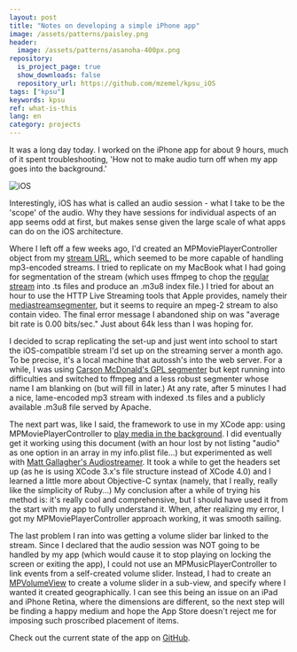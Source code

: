 ```yaml
---
layout: post
title: "Notes on developing a simple iPhone app"
image: /assets/patterns/paisley.png
header:
  image: /assets/patterns/asanoha-400px.png
repository:
  is_project_page: true
  show_downloads: false
  repository_url: https://github.com/mzemel/kpsu_iOS
tags: ["kpsu"]
keywords: kpsu
ref: what-is-this
lang: en
category: projects
---
```


It was a long day today.  I worked on the iPhone app for about 9 hours, much of it spent troubleshooting, 'How not to make audio turn off when my app goes into the background.'

![iOS](http://i.imgur.com/ibAwIOI.png)

Interestingly, iOS has what is called an audio session - what I take to be the 'scope' of the audio.  Why they have sessions for individual aspects of an app seems odd at first, but makes sense given the large scale of what apps can do on the iOS architecture.

Where I left off a few weeks ago, I'd created an MPMoviePlayerController object from my [stream URL](http://stream.kpsu.org:1138/ios/ts/listen.m3u8), which seemed to be more capable of handling mp3-encoded streams.  I tried to replicate on my MacBook what I had going for segmentation of the stream (which uses ffmpeg to chop the [regular stream](http://stream.kpsu.org:8080/listen) into .ts files and produce an .m3u8 index file.)  I tried for about an hour to use the HTTP Live Streaming tools that Apple provides, namely their [mediastreamsegmenter](http://developer.apple.com/library/mac/#documentation/Darwin/Reference/Manpages/10.6/man1/mediastreamsegmenter.1.html), but it seems to require an mpeg-2 stream to also contain video.  The final error message I abandoned ship on was "average bit rate is 0.00 bits/sec."  Just about 64k less than I was hoping for.

I decided to scrap replicating the set-up and just went into school to start the iOS-compatible stream I'd set up on the streaming server a month ago.  To be precise, it's a local machine that autossh's into the web server.  For a while, I was using [Carson McDonald's GPL segmenter](https://github.com/carsonmcdonald/HTTP-Live-Video-Stream-Segmenter-and-Distributor) but kept running into difficulties and switched to ffmpeg and a less robust segmenter whose name I am blanking on (but will fill in later.)  At any rate, after 5 minutes I had a nice, lame-encoded mp3 stream with indexed .ts files and a publicly available .m3u8 file served by Apache.

The next part was, like I said, the framework to use in my XCode app: using MPMoviePlayerController to [play media in the background](http://developer.apple.com/library/ios/#qa/qa1668/_index.html).  I did eventually get it working using this document (with an hour lost by not listing "audio" as one option in an array in my info.plist file...) but experimented as well with [Matt Gallagher's Audiostreamer](https://github.com/mattgallagher/AudioStreamer).  It took a while to get the headers set up (as he is using XCode 3.x's file structure instead of XCode 4.0) and I learned a little more about Objective-C syntax (namely, that I really, really like the simplicity of Ruby...)  My conclusion after a while of trying his method is: it's really cool and comprehensive, but I should have used it from the start with my app to fully understand it.  When, after realizing my error, I got my MPMoviePlayerController approach working, it was smooth sailing.

The last problem I ran into was getting a volume slider bar linked to the stream.  Since I declared that the audio session was NOT going to be handled by my app (which would cause it to stop playing on locking the screen or exiting the app), I could not use an MPMusicPlayerController to link events from a self-created volume slider.  Instead, I had to create an [MPVolumeView](http://developer.apple.com/library/ios/#documentation/mediaplayer/reference/MPVolumeView_Class/Reference/Reference.html) to create a volume slider in a sub-view, and specify where I wanted it created geographically.  I can see this being an issue on an iPad and iPhone Retina, where the dimensions are different, so the next step will be finding a happy medium and hope the App Store doesn't reject me for imposing such proscribed placement of items.

Check out the current state of the app on [GitHub](https://github.com/mzemel/kpsu_iOS).